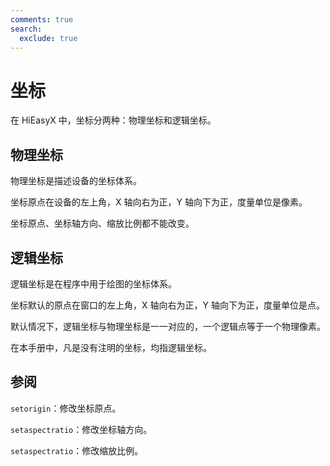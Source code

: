 ```yaml
---
comments: true
search:
  exclude: true
---
```


# 坐标
在 HiEasyX 中，坐标分两种：物理坐标和逻辑坐标。

## 物理坐标
物理坐标是描述设备的坐标体系。

坐标原点在设备的左上角，X 轴向右为正，Y 轴向下为正，度量单位是像素。

坐标原点、坐标轴方向、缩放比例都不能改变。

## 逻辑坐标
逻辑坐标是在程序中用于绘图的坐标体系。

坐标默认的原点在窗口的左上角，X 轴向右为正，Y 轴向下为正，度量单位是点。

默认情况下，逻辑坐标与物理坐标是一一对应的，一个逻辑点等于一个物理像素。

在本手册中，凡是没有注明的坐标，均指逻辑坐标。

## 参阅
`setorigin`：修改坐标原点。

`setaspectratio`：修改坐标轴方向。

`setaspectratio`：修改缩放比例。